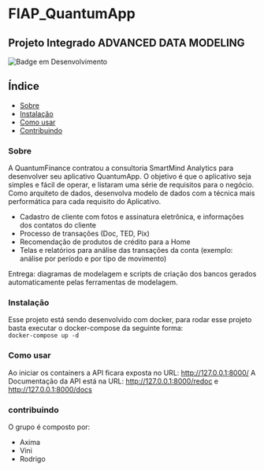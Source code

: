 # FIAP_QuantumApp

## Projeto Integrado ADVANCED DATA MODELING

![Badge em Desenvolvimento](http://img.shields.io/static/v1?label=STATUS&message=EM%20DESENVOLVIMENTO&color=GREEN&style=for-the-badge)

## Índice

- [Sobre](#sobre)
- [Instalação](#instalação)
- [Como usar](#como-usar)
- [Contribuindo](#contribuindo)

### Sobre
A QuantumFinance contratou a consultoria SmartMind Analytics para desenvolver seu aplicativo QuantumApp. O objetivo é que o aplicativo seja simples e fácil de operar, e listaram uma série de requisitos para o negócio. Como arquiteto de dados, desenvolva modelo de dados com a técnica mais performática para cada requisito do Aplicativo.​

- ​Cadastro de cliente com fotos e assinatura eletrônica, e informações dos contatos do cliente​
- Processo de transações (Doc, TED, Pix)​
- Recomendação de produtos de crédito para a Home​
- Telas e relatórios para análise das transações da conta (exemplo: análise por período e por tipo de movimento)​

Entrega: diagramas de modelagem e scripts de criação dos bancos gerados automaticamente pelas ferramentas de modelagem.

### Instalação
Esse projeto está sendo desenvolvido com docker, para rodar esse projeto basta executar o docker-compose da seguinte forma:   
`docker-compose up -d`  

### Como usar
Ao iniciar os containers a API ficara exposta no URL: http://127.0.0.1:8000/
A Documentação da API está na URL: http://127.0.0.1:8000/redoc e http://127.0.0.1:8000/docs  

### contribuindo

O grupo é composto por: 
- Axima
- Vini 
- Rodrigo 